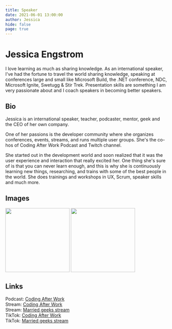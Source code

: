 ```yaml
---
title: Speaker
date: 2021-06-01 13:00:00
author: Jessica
hide: false
page: true
---
```

# Jessica Engstrom  
I love learning as much as sharing knowledge. As an international speaker, I've had the fortune to travel the world sharing knowledge, speaking at conferences large and small like Microsoft Build, the .NET conference, NDC, Microsoft Ignite, Swetugg & Stir Trek.
Presentation skills are something I am very passionate about and I coach speakers in becoming better speakers.


## Bio

Jessica is an international speaker, teacher, podcaster, mentor, geek and the CEO of her own company.

One of her passions is the developer community where she organizes conferences, events, streams, and runs multiple user groups. 
She's the co-hos of Coding After Work Podcast and Twitch channel.

She started out in the development world and soon realized that it was the user experience and interaction that really excited her.
One thing she's sure of is that you can never learn enough, and this is why she is continuously learning new things, researching, and trains with some of the best people in the world.
She does trainings and workshops in UX, Scrum, speaker skills and much more.


## Images

<a href="images/JessProfile_400x400.jpg"><img src="images/JessProfile_400x400.jpg" height="200px" /></a>
<a href="images/CartoonJessica.png"><img src="images/CartoonJessica.png" height="200px" /></a>


## Links
Podcast: [Coding After Work](http://www.codingafterwork.se)  
Stream: [Coding After Work](http://twitch.tv/codingafterwork)  
Stream: [Married geeks stream](https://www.twitch.tv/marriedgeeks)  
TikTok: [Coding After Work](https://www.tiktok.com/@marriedgeeks)  
TikTok: [Married geeks stream](https://www.tiktok.com/@codingafterwork)